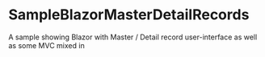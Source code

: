 # SampleBlazorMasterDetailRecords
A sample showing Blazor with Master / Detail record user-interface as well as some MVC mixed in
